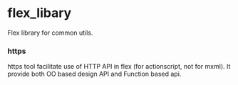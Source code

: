flex_libary
====
Flex library for common utils.
### https
https tool facilitate use of HTTP API in flex (for actionscript, not for mxml).
It provide both OO based design API and Function based api.
